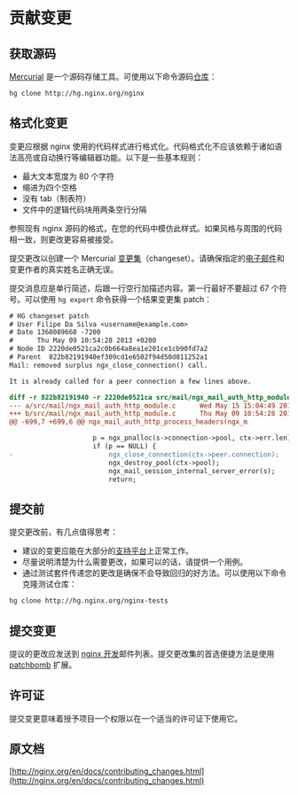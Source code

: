 # 贡献变更

## 获取源码
[Mercurial](https://www.mercurial-scm.org/) 是一个源码存储工具。可使用以下命令源码[仓库](http://hg.nginx.org/nginx?_ga=2.101961729.1619437240.1505835130-1890203964.1497190280)：

```bash
hg clone http://hg.nginx.org/nginx
```

## 格式化变更
变更应根据 nginx 使用的代码样式进行格式化。代码格式化不应该依赖于诸如语法高亮或自动换行等编辑器功能。以下是一些基本规则：

- 最大文本宽度为 80 个字符
- 缩进为四个空格
- 没有 tab（制表符）
- 文件中的逻辑代码块用两条空行分隔

参照现有 nginx 源码的格式，在您的代码中模仿此样式。如果风格与周围的代码相一致，则更改更容易被接受。

提交更改以创建一个 Mercurial [变更集](https://www.mercurial-scm.org/wiki/ChangeSet)（changeset）。请确保指定的[电子邮件](https://www.mercurial-scm.org/wiki/QuickStart#Setting_a_username)和变更作者的真实姓名正确无误。

提交消息应是单行简述，后跟一行空行加描述内容。第一行最好不要超过 67 个符号。可以使用 `hg export` 命令获得一个结果变更集 patch：

```diff
# HG changeset patch
# User Filipe Da Silva <username@example.com>
# Date 1368089668 -7200
#      Thu May 09 10:54:28 2013 +0200
# Node ID 2220de0521ca2c0b664a8ea1e201ce1cb90fd7a2
# Parent  822b82191940ef309cd1e6502f94d50d811252a1
Mail: removed surplus ngx_close_connection() call.

It is already called for a peer connection a few lines above.

diff -r 822b82191940 -r 2220de0521ca src/mail/ngx_mail_auth_http_module.c
--- a/src/mail/ngx_mail_auth_http_module.c      Wed May 15 15:04:49 2013 +0400
+++ b/src/mail/ngx_mail_auth_http_module.c      Thu May 09 10:54:28 2013 +0200
@@ -699,7 +699,6 @@ ngx_mail_auth_http_process_headers(ngx_m

                     p = ngx_pnalloc(s->connection->pool, ctx->err.len);
                     if (p == NULL) {
-                        ngx_close_connection(ctx->peer.connection);
                         ngx_destroy_pool(ctx->pool);
                         ngx_mail_session_internal_server_error(s);
                         return;
```

## 提交前
提交更改前，有几点值得思考：

- 建议的变更应能在大部分的[支持平台](http://nginx.org/en/index.html#tested_os_and_platforms)上正常工作。
- 尽量说明清楚为什么需要更改，如果可以的话，请提供一个用例。
- 通过测试套件传递您的更改是确保不会导致回归的好方法。可以使用以下命令克隆测试仓库：

```bash
hg clone http://hg.nginx.org/nginx-tests
```

## 提交变更
提议的更改应发送到 [nginx 开发](http://nginx.org/en/support.html#nginx_devel)邮件列表。提交更改集的首选便捷方法是使用 [patchbomb](https://www.mercurial-scm.org/wiki/PatchbombExtension) 扩展。

## 许可证
提交变更意味着授予项目一个权限以在一个适当的许可证下使用它。

## 原文档

[http://nginx.org/en/docs/contributing_changes.html](http://nginx.org/en/docs/contributing_changes.html)